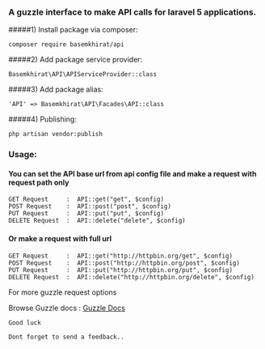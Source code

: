### A guzzle interface to make API calls for laravel 5 applications.

#####1) Install package via composer:

	composer require basemkhirat/api

#####2) Add package service provider:

	Basemkhirat\API\APIServiceProvider::class
	
#####3) Add package alias:

	'API' => Basemkhirat\API\Facades\API::class
	
#####4) Publishing:
    
    php artisan vendor:publish
	
### Usage:

#### You can set the API base url from api config file and make a request with request path only

    GET Request     :  API::get("get", $config)
    POST Request    :  API::post("post", $config)
    PUT Request     :  API::put("put", $config)
    DELETE Request  :  API::delete("delete", $config)

#### Or make a request with full url

    GET Request     :  API::get("http://httpbin.org/get", $config)
    POST Request    :  API::post("http://httpbin.org/post", $config)
    PUT Request     :  API::put("http://httpbin.org/put", $config)
    DELETE Request  :  API::delete("http://httpbin.org/delete", $config)

For more guzzle request options

Browse Guzzle docs : [Guzzle Docs](http://docs.guzzlephp.org/en/latest/request-options.html#allow-redirects)

`Good luck`
 
`Dont forget to send a feedback..`